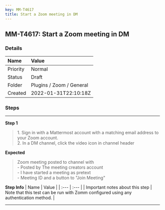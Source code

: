 ```yaml
---
key: MM-T4617
title: Start a Zoom meeting in DM
---
```


## MM-T4617: Start a Zoom meeting in DM

### Details

| Name     | Value                    |
| :------- | :----------------------- |
| Priority | Normal                   |
| Status   | Draft                    |
| Folder   | Plugins / Zoom / General |
| Created  | 2022-01-31T22:10:18Z     |

### Steps

<hr/>

**Step 1**

> <article>1. Sign in with a Mattermost account with a matching email address to your Zoom account.<br />2. In a DM channel, click the video icon in channel header</article>

**Expected**

> <article>Zoom meeting posted to channel with<br /> - Posted by The meeting creators account<br /> - I have started a meeting as pretext<br /> - Meeting ID and a button to &quot;Join Meeting&quot;</article>

**Step Info**
| Name | Value |
| :--- | :--- |
| Important notes about this step | Note that this test can be run with Zomm configured using any authentication method. |

<hr/>
